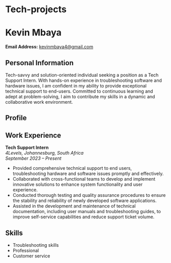 # Tech-projects
# Kevin Mbaya

**Email Address:** kevinmbaya4@gmail.com

## Personal Information
Tech-savvy and solution-oriented individual seeking a position as a Tech Support Intern. With hands-on experience in troubleshooting software and hardware issues, I am confident in my ability to provide exceptional technical support to end-users. Committed to continuous learning and adept at problem-solving, I aim to contribute my skills in a dynamic and collaborative work environment.

## Profile

## Work Experience

**Tech Support Intern**  
*4Levels, Johannesburg, South Africa*  
*September 2023 – Present*

- Provided comprehensive technical support to end users, troubleshooting hardware and software issues promptly and effectively.
- Collaborated with cross-functional teams to develop and implement innovative solutions to enhance system functionality and user experience.
- Conducted thorough testing and quality assurance procedures to ensure the stability and reliability of newly developed software applications.
- Assisted in the development and maintenance of technical documentation, including user manuals and troubleshooting guides, to improve self-service capabilities and reduce support ticket volume.

## Skills

- Troubleshooting skills
- Professional
- Customer service
